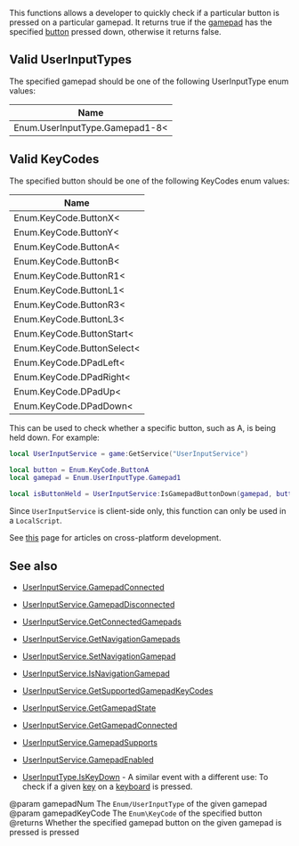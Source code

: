 This functions allows a developer to quickly check if a particular button is pressed on a particular gamepad. It returns true if the [gamepad](https://developer.roblox.com/search#stq=UserInputType) has the specified [button](https://developer.roblox.com/search#stq=KeyCode) pressed down, otherwise it returns false.

## Valid UserInputTypes

The specified gamepad should be one of the following UserInputType enum values:

| Name |
| --- |
| Enum.UserInputType.Gamepad1-8< |  |

## Valid KeyCodes

The specified button should be one of the following KeyCodes enum values:

| Name |
| --- |
| Enum.KeyCode.ButtonX< |  |
| Enum.KeyCode.ButtonY< |  |
| Enum.KeyCode.ButtonA< |  |
| Enum.KeyCode.ButtonB< |  |
| Enum.KeyCode.ButtonR1< |  |
| Enum.KeyCode.ButtonL1< |  |
| Enum.KeyCode.ButtonR3< |  |
| Enum.KeyCode.ButtonL3< |  |
| Enum.KeyCode.ButtonStart< |  |
| Enum.KeyCode.ButtonSelect< |  |
| Enum.KeyCode.DPadLeft< |  |
| Enum.KeyCode.DPadRight< |  |
| Enum.KeyCode.DPadUp< |  |
| Enum.KeyCode.DPadDown< |  |

This can be used to check whether a specific button, such as A, is being held down. For example:

```lua
local UserInputService = game:GetService("UserInputService")

local button = Enum.KeyCode.ButtonA
local gamepad = Enum.UserInputType.Gamepad1

local isButtonHeld = UserInputService:IsGamepadButtonDown(gamepad, button)
```

Since `UserInputService` is client-side only, this function can only be used in a `LocalScript`.

See [this][1] page for articles on cross-platform development.

## See also

 - [UserInputService.GamepadConnected](https://developer.roblox.com/api-reference/event/UserInputService/GamepadConnected)

 - [UserInputService.GamepadDisconnected](https://developer.roblox.com/api-reference/event/UserInputService/GamepadDisconnected)

 - [UserInputService.GetConnectedGamepads](https://developer.roblox.com/api-reference/function/UserInputService/GetConnectedGamepads)

 - [UserInputService.GetNavigationGamepads](https://developer.roblox.com/api-reference/function/UserInputService/GetNavigationGamepads)

 - [UserInputService.SetNavigationGamepad](https://developer.roblox.com/api-reference/function/UserInputService/SetNavigationGamepad)

 - [UserInputService.IsNavigationGamepad](https://developer.roblox.com/api-reference/function/UserInputService/IsNavigationGamepad)

 - [UserInputService.GetSupportedGamepadKeyCodes](https://developer.roblox.com/api-reference/function/UserInputService/GetSupportedGamepadKeyCodes)

 - [UserInputService.GetGamepadState](https://developer.roblox.com/api-reference/function/UserInputService/GetGamepadState)

 - [UserInputService.GetGamepadConnected](https://developer.roblox.com/api-reference/function/UserInputService/GetGamepadConnected)

 - [UserInputService.GamepadSupports](https://developer.roblox.com/api-reference/function/UserInputService/GamepadSupports)

 - [UserInputService.GamepadEnabled](https://developer.roblox.com/api-reference/property/UserInputService/GamepadEnabled)

 - [UserInputType.IsKeyDown](https://developer.roblox.com/search#stq=IsKeyDown) - A similar event with a different use: To check if a given [key](https://developer.roblox.com/search#stq=KeyCode) on a [keyboard](https://developer.roblox.com/search#stq=UserInputType) is pressed.

[1]: https://developer.roblox.com/learn-roblox/cross-platform
@param gamepadNum The `Enum/UserInputType` of the given gamepad
@param gamepadKeyCode The `Enum\KeyCode` of the specified button
@returns Whether the specified gamepad button on the given gamepad is pressed is pressed